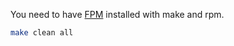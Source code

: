 You need to have [FPM](https://github.com/jordansissel/fpm) installed with make and rpm.

```bash
make clean all
```